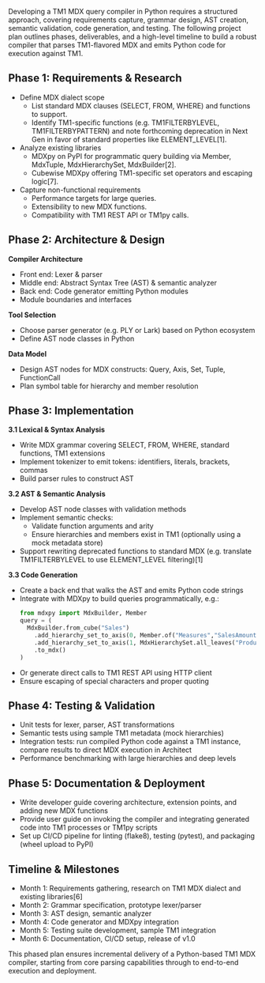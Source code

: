 Developing a TM1 MDX query compiler in Python requires a structured approach, covering requirements capture, grammar design, AST creation, semantic validation, code generation, and testing. The following project plan outlines phases, deliverables, and a high-level timeline to build a robust compiler that parses TM1-flavored MDX and emits Python code for execution against TM1.

## Phase 1: Requirements & Research
- Define MDX dialect scope  
  -  List standard MDX clauses (SELECT, FROM, WHERE) and functions to support.  
  -  Identify TM1-specific functions (e.g. TM1FILTERBYLEVEL, TM1FILTERBYPATTERN) and note forthcoming deprecation in Next Gen in favor of standard properties like ELEMENT_LEVEL[1].  
- Analyze existing libraries  
  -  MDXpy on PyPI for programmatic query building via Member, MdxTuple, MdxHierarchySet, MdxBuilder[2].  
  -  Cubewise MDXpy offering TM1-specific set operators and escaping logic[7].  
- Capture non-functional requirements  
  -  Performance targets for large queries.  
  -  Extensibility to new MDX functions.  
  -  Compatibility with TM1 REST API or TM1py calls.

## Phase 2: Architecture & Design
**Compiler Architecture**  
- Front end: Lexer & parser  
- Middle end: Abstract Syntax Tree (AST) & semantic analyzer  
- Back end: Code generator emitting Python modules  
- Module boundaries and interfaces  

**Tool Selection**  
- Choose parser generator (e.g. PLY or Lark) based on Python ecosystem  
- Define AST node classes in Python  

**Data Model**  
- Design AST nodes for MDX constructs: Query, Axis, Set, Tuple, FunctionCall  
- Plan symbol table for hierarchy and member resolution  

## Phase 3: Implementation
**3.1 Lexical & Syntax Analysis**  
- Write MDX grammar covering SELECT, FROM, WHERE, standard functions, TM1 extensions  
- Implement tokenizer to emit tokens: identifiers, literals, brackets, commas  
- Build parser rules to construct AST  

**3.2 AST & Semantic Analysis**  
- Develop AST node classes with validation methods  
- Implement semantic checks:  
  -  Validate function arguments and arity  
  -  Ensure hierarchies and members exist in TM1 (optionally using a mock metadata store)  
- Support rewriting deprecated functions to standard MDX (e.g. translate TM1FILTERBYLEVEL to use ELEMENT_LEVEL filtering)[1]  

**3.3 Code Generation**  
- Create a back end that walks the AST and emits Python code strings  
- Integrate with MDXpy to build queries programmatically, e.g.:  
  ```python
  from mdxpy import MdxBuilder, Member
  query = (
    MdxBuilder.from_cube("Sales")
      .add_hierarchy_set_to_axis(0, Member.of("Measures","SalesAmount"))
      .add_hierarchy_set_to_axis(1, MdxHierarchySet.all_leaves("Product"))
      .to_mdx()
  )
  ```
- Or generate direct calls to TM1 REST API using HTTP client  
- Ensure escaping of special characters and proper quoting  

## Phase 4: Testing & Validation
- Unit tests for lexer, parser, AST transformations  
- Semantic tests using sample TM1 metadata (mock hierarchies)  
- Integration tests: run compiled Python code against a TM1 instance, compare results to direct MDX execution in Architect  
- Performance benchmarking with large hierarchies and deep levels  

## Phase 5: Documentation & Deployment
- Write developer guide covering architecture, extension points, and adding new MDX functions  
- Provide user guide on invoking the compiler and integrating generated code into TM1 processes or TM1py scripts  
- Set up CI/CD pipeline for linting (flake8), testing (pytest), and packaging (wheel upload to PyPI)  

## Timeline & Milestones
- Month 1: Requirements gathering, research on TM1 MDX dialect and existing libraries[6]  
- Month 2: Grammar specification, prototype lexer/parser  
- Month 3: AST design, semantic analyzer  
- Month 4: Code generator and MDXpy integration  
- Month 5: Testing suite development, sample TM1 integration  
- Month 6: Documentation, CI/CD setup, release of v1.0  

This phased plan ensures incremental delivery of a Python-based TM1 MDX compiler, starting from core parsing capabilities through to end-to-end execution and deployment.
